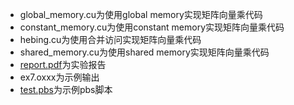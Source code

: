 - global_memory.cu为使用global memory实现矩阵向量乘代码  
- constant_memory.cu为使用constant memory实现矩阵向量乘代码  
- hebing.cu为使用合并访问实现矩阵向量乘代码  
- shared_memory.cu为使用shared memory实现矩阵向量乘代码  
- [report.pdf](report.md)为实验报告
- ex7.oxxx为示例输出
- [test.pbs](test.pbs)为示例pbs脚本